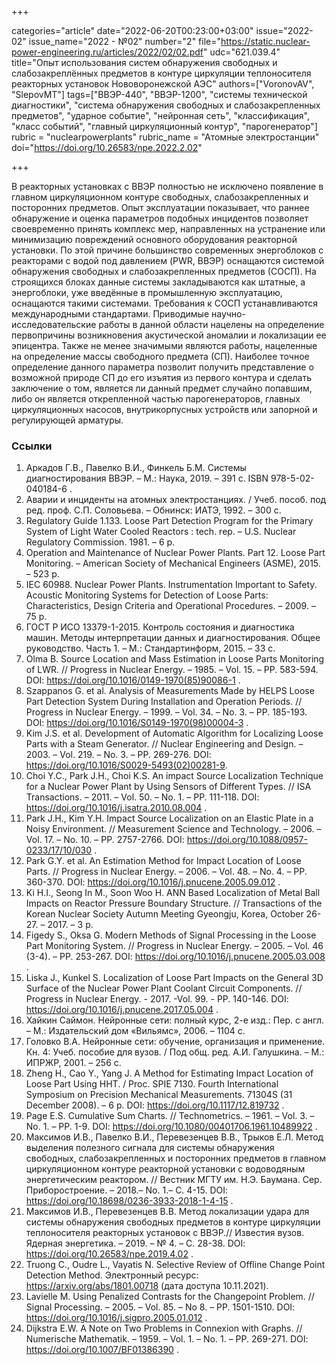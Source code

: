 +++

categories="article"
date="2022-06-20T00:23:00+03:00"
issue="2022-02"
issue_name="2022 - №02"
number="2"
file="https://static.nuclear-power-engineering.ru/articles/2022/02/02.pdf"
udc="621.039.4"
title="Опыт использования систем обнаружения свободных и слабозакреплённых предметов в контуре циркуляции теплоносителя реакторных установок Нововоронежской АЭС"
authors=["VoronovAV", "SlepovMT"]
tags=["ВВЭР-440", "ВВЭР-1200", "системы технической диагностики", "система обнаружения свободных и слабозакрепленных предметов", "ударное событие", "нейронная сеть", "классификация", "класс событий", "главный циркуляционный контур", "парогенератор"]
rubric = "nuclearpowerplants"
rubric_name = "Aтомные электростанции"
doi="https://doi.org/10.26583/npe.2022.2.02"

+++

В реакторных установках с ВВЭР полностью не исключено появление в главном циркуляционном контуре свободных, слабозакрепленных и посторонних предметов. Опыт эксплуатации показывает, что раннее обнаружение и оценка параметров подобных инцидентов позволяет своевременно принять комплекс мер, направленных на устранение или минимизацию повреждений основного оборудования реакторной установки. По этой причине большинство современных энергоблоков с реакторами с водой под давлением (PWR, ВВЭР) оснащаются системой обнаружения свободных и слабозакрепленных предметов (СОСП). На строящихся блоках данные системы закладываются как штатные, а энергоблоки, уже введённые в промышленную эксплуатацию, оснащаются такими системами. Требования к СОСП устанавливаются международными стандартами. Приводимые научно-исследовательские работы в данной области нацелены на определение первопричины возникновения акустической аномалии и локализации ее эпицентра. Также не менее значимыми являются работы, нацеленные на определение массы свободного предмета (СП). Наиболее точное определение данного параметра позволит получить представление о возможной природе СП до его изъятия из первого контура и сделать заключение о том, является ли данный предмет случайно попавшим, либо он является открепленной частью парогенераторов, главных циркуляционных насосов, внутрикорпусных устройств или запорной и регулирующей арматуры.

### Ссылки

1. Аркадов Г.В., Павелко В.И., Финкель Б.М. Системы диагностирования ВВЭР. – М.: Наука, 2019. – 391 с. ISBN 978-5-02-040184-6 .
2. Аварии и инциденты на атомных электростанциях. / Учеб. пособ. под ред. проф. С.П. Соловьева. – Обнинск: ИАТЭ, 1992. – 300 с.
3. Regulatory Guide 1.133. Loose Part Detection Program for the Primary System of Light Water Cooled Reactors : tech. rep. – U.S. Nuclear Regulatory Commission. 1981. – 6 p.
4. Operation and Maintenance of Nuclear Power Plants. Part 12. Loose Part Monitoring. – American Society of Mechanical Engineers (ASME), 2015. – 523 p.
5. IEC 60988. Nuclear Power Plants. Instrumentation Important to Safety. Acoustic Monitoring Systems for Detection of Loose Parts: Characteristics, Design Criteria and Operational Procedures. – 2009. – 75 p.
6. ГОСТ Р ИСО 13379-1-2015. Контроль состояния и диагностика машин. Методы интерпретации данных и диагностирования. Общее руководство. Часть 1. – М.: Стандартинформ, 2015. – 33 с.
7. Olma B. Source Location and Mass Estimation in Loose Parts Monitoring of LWR. // Progress in Nuclear Energy. – 1985. – Vol. 15. – PP. 583-594. DOI: https://doi.org/10.1016/0149-1970(85)90086-1 .
8. Szappanos G. et al. Analysis of Measurements Made by HELPS Loose Part Detection System During Installation and Operation Periods. // Progress in Nuclear Energy. – 1999. – Vol. 34. – No. 3. – PP. 185-193. DOI: https://doi.org/10.1016/S0149-1970(98)00004-3 .
9. Kim J.S. et al. Development of Automatic Algorithm for Localizing Loose Parts with a Steam Generator. // Nuclear Engineering and Design. – 2003. – Vol. 219. – No. 3. – PP. 269-276. DOI: https://doi.org/10.1016/S0029-5493(02)00281-9.
10. Choi Y.C., Park J.H., Choi K.S. An impact Source Localization Technique for a Nuclear Power Plant by Using Sensors of Different Types. // ISA Transactions. – 2011. – Vol. 50. – No. 1. – PP. 111-118. DOI: https://doi.org/10.1016/j.isatra.2010.08.004 .
11. Park J.H., Kim Y.H. Impact Source Localization on an Elastic Plate in a Noisy Environment. // Measurement Science and Technology. – 2006. – Vol. 17. – No. 10. – PP. 2757-2766. DOI: https://doi.org/10.1088/0957-0233/17/10/030 .
12. Park G.Y. et al. An Estimation Method for Impact Location of Loose Parts. // Progress in Nuclear Energy. – 2006. – Vol. 48. – No. 4. – PP. 360-370. DOI: https://doi.org/10.1016/j.pnucene.2005.09.012 .
13. Ki H.I., Seong In M., Soon Woo H. ANN Based Localization of Metal Ball Impacts on Reactor Pressure Boundary Structure. // Transactions of the Korean Nuclear Society Autumn Meeting Gyeongju, Korea, October 26-27. – 2017. – 3 p.
14. Figedy S., Oksa G. Modern Methods of Signal Processing in the Loose Part Monitoring System. // Progress in Nuclear Energy. – 2005. – Vol. 46 (3-4). – PP. 253-267. DOI: https://doi.org/10.1016/j.pnucene.2005.03.008 .
15. Liska J., Kunkel S. Localization of Loose Part Impacts on the General 3D Surface of the Nuclear Power Plant Coolant Circuit Components. // Progress in Nuclear Energy. - 2017. -Vol. 99. - PP. 140-146. DOI: https://doi.org/10.1016/j.pnucene.2017.05.004 .
16. Хайкин Саймон. Нейронные сети: полный курс, 2-е изд.: Пер. с англ. – М.: Издательский дом «Вильямс», 2006. – 1104 с.
17. Головко В.А. Нейронные сети: обучение, организация и применение. Кн. 4: Учеб. пособие для вузов. / Под общ. ред. А.И. Галушкина. – М.: ИПРЖР, 2001. – 256 с.
18. Zheng H., Cao Y., Yang J. A Method for Estimating Impact Location of Loose Part Using HHT. / Proc. SPIE 7130. Fourth International Symposium on Precision Mechanical Measurements. 71304S (31 December 2008). – 6 p. DOI: https://doi.org/10.1117/12.819732 .
19. Page E.S. Cumulative Sum Charts. // Technometrics. – 1961. – Vol. 3. – No. 1. – PP. 1-9. DOI: https://doi.org/10.1080/00401706.1961.10489922 .
20. Максимов И.В., Павелко В.И., Перевезенцев В.В., Трыков Е.Л. Метод выделения полезного сигнала для системы обнаружения свободных, слабозакрепленных и посторонних предметов в главном циркуляционном контуре реакторной установки с водоводяным энергетическим реактором. // Вестник МГТУ им. Н.Э. Баумана. Сер. Приборостроение. – 2018.– No. 1.– C. 4-15. DOI: https://doi.org/10.18698/0236-3933-2018-1-4-15 .
21. Максимов И.В., Перевезенцев В.В. Метод локализации удара для системы обнаружения свободных предметов в контуре циркуляции теплоносителя реакторных установок с ВВЭР.// Известия вузов. Ядерная энергетика. – 2019. – № 4. – С. 28-38. DOI: https://doi.org/10.26583/npe.2019.4.02 .
22. Truong C., Oudre L., Vayatis N. Selective Review of Offline Change Point Detection Method. Электронный ресурс: https://arxiv.org/abs/1801.00718 (дата доступа 10.11.2021).
23. Lavielle M. Using Penalized Contrasts for the Changepoint Problem. // Signal Processing. – 2005. – Vol. 85. – No 8. – PP. 1501-1510. DOI: https://doi.org/10.1016/j.sigpro.2005.01.012 .
24. Dijkstra E.W. A Note on Two Problems in Connexion with Graphs. // Numerische Mathematik. – 1959. – Vol. 1. – No. 1. – PP. 269-271. DOI: https://doi.org/10.1007/BF01386390 .